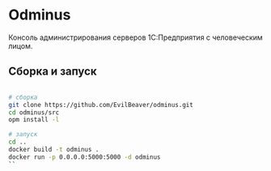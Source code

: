 # Odminus

Консоль администрирования серверов 1С:Предприятия с человеческим лицом.

## Сборка и запуск

``` bash

# сборка
git clone https://github.com/EvilBeaver/odminus.git
cd odminus/src
opm install -l

# запуск
cd ..
docker build -t odminus .
docker run -p 0.0.0.0:5000:5000 -d odminus
``
